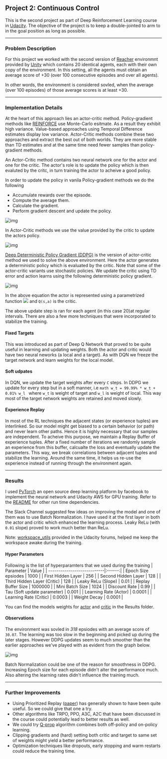 ## Project 2: Continuous Control

This is the second project as part of Deep Reinforcement Learning course in [Udacity](https://www.udacity.com/course/deep-reinforcement-learning-nanodegree--nd893).
The objective of the project is to keep a double-jointed to arm to in the goal position as long as possible.

---

### Problem Description

For this project we worked with the second version of [Reacher](https://github.com/Unity-Technologies/ml-agents/blob/master/docs/Learning-Environment-Examples.md#reacher) environmnt provided by [Unity](https://github.com/Unity-Technologies)
which contains 20 identical agents, each with their own copy of the environment. In this setting, all the agents must obtain an average score of +30 (over 100 consecutive episodes and over all agents).

In other words, the environment is considered sovled,  when the average (over 100 episodes) of those average scores is at least +30.

---

### Implementation Details
At the heart of this approach lies an actor-critic method. Policy-gradient methods like [REINFORCE](http://www-anw.cs.umass.edu/~barto/courses/cs687/williams92simple.pdf) use Monte-Carlo esitmate.
As a result they exhibit high variance. Value-based approaches using Temporal Difference estimates display low variance. Actor-Critic methods combine these two
approaches and extract the best out of both worlds. They are more stable than TD estimates and at the same time need fewer samples than policy-gradient methods.

An Actor-Critic method contains two neural network one for the actor and one for the critic. The actor's role is to update the policy which is then evaluted by the critc, in turn training the actor to acheive a good policy. 

In order to update the policy in vanila Policy-gradient methods we do the following 
- Accumulate rewards over the episode.
- Compute the average them.
- Calculate the gradient.
- Perform gradient descent and update the policy.

![img](https://github.com/adityaharish/p2_continuous_control/blob/master/images/policy_gradient_update.gif)
&nbsp;

In Actor-Critic methods we use the value provided by the critic to update the actors policy.

![img](https://github.com/adityaharish/p2_continuous_control/blob/master/images/actor_critic_update.gif)
&nbsp;

[Deep Deterministic Policy Gradient (DDPG)](https://arxiv.org/pdf/1509.02971.pdf) is the version of actor-critic method we used to solve the above environment. Here the actor generates a deterministic policy which is evaluated by the critic. Note that some of the actor-critic variants use stochastic policies. We update the critic using TD error and action learns using the following deterministic policy gradient.
&nbsp;

![img](https://github.com/adityaharish/p2_continuous_control/blob/master/images/DDPG%20update%20equation.gif)

In the above equation the actor is represented using a parametrized function <img src="https://github.com/adityaharish/p2_continuous_control/blob/master/images/actor_policy.gif"/> and `Q(s,a)` is the critic.

The above update step is ran for each agent (in this case 20)at regular intervals. There are also a few more techniques that were incorporated to stabilize the training.

#### Fixed Targets
This was introduced as part of Deep Q Network that proved to be quite useful in learning and updating weights.
Both the actor and critic would have two neural neworks (a local and a target). As with DQN we freeze the target network and learn weights for the local model. 

#### Soft udpates
In DQN, we update the target weights after every `C` steps. In DDPG we update for every step but in a soft manner, i.e 
```math w_t = 99.99% * w_t + 0.01% w_l ``` where `w_t` is weight of target and `w_l` is weight of local. This way most of the target network weights are retained and moved slowly.

#### Experience Replay
In most of the RL techniques the adjacent states (or experience tuples) are interlinked. So our model might get biased to a certain behavior (or path) and never learn other paths. Hence it is highly necessary that our samples are independent. To acheive this purpose, we maintain a Replay Buffer of experience tuples. After a fixed number of iterations we randomly sample an experience from this buffer, calcualte the loss and eventually update the parameters. This way, we break correlations between adjacent tuples and stabilize the learning. Around the same time, it helps us re-use the experience instead of running through the environment again.

---

### Results

I used [PyTorch](https://pytorch.org/) an open source deep learning platform by facebook to implement the neural network and Udacity AWS for GPU training. Refer to the [README](https://github.com/adityaharish/p2_continuous_control) for other run time dependencies. 

The Slack Channel suggested few ideas on improving the model and one of them was to use Batch Normalization. I have used it at the first layer in both the actor and critic which enhanced the learning process. Leaky ReLu (with `0.01` slope) proved to work much better than ReLu. 

Note: [workspace_utils](https://github.com/adityaharish/p2_continuous_control/blob/master/workspace_utils.py) provided in the Udacity forums, helped me keep the workspace awake during the training.

#### Hyper Parameters

Following is the list of hyperparamters that we used during the training
| Parameter                   | Value  |
| ----------------------------|:------:|
| Epoch Size epsiodes         | 1000   |
| First Hidden Layer          | 256    |
| Second Hidden Layer         | 128    |
| Third Hidden Layer (Critic) | 128    |
| Leaky ReLu (Slope)          | 0.01 |
| Replay Buffer Size          | 1000000 |
| Mini Batch Size             | 1024 |
| Discount Rate               | 0.99 |
| Tau (Soft update parameter) | 0.001 |
| Learning Rate (Actor)       | 0.0001 |
| Learning Rate (Critic)      | 0.0003 |
| Weight Decay                | 0.0001 |

You can find the models weights for [actor](https://github.com/adityaharish/p2_continuous_control/blob/master/Results/checkpoint_actor.pth) and [critic](https://github.com/adityaharish/p2_continuous_control/blob/master/Results/checkpoint_critic.pth) in the Results folder.

#### Observations
The environment was sovled in *318* epsiodes with an average score of `30.07`. The learning was too slow in the beginning and picked up during the later stages. However DDPG updates seem to much smoother than the earlier approaches we've played with as evident from the graph below.

![img](https://github.com/adityaharish/p2_continuous_control/blob/master/Results/ddpg_scores.png)

Batch Normalization could be one of the reason for smoothness in DDPG. Increasing Epoch size for each episode didn't alter the performance much. Also altering the learning rates didn't influence the training much.

---

### Further Improvements

- Using Prioritized Replay ([paper](https://arxiv.org/abs/1511.05952)) has generally shown to have been quite useful. So we could give that one a try.
- Other algorithms like TRPO, PPO, A3C, A2C that have been discussed in the course could potentially lead to better results as well.
- We could try [Q-prop](https://arxiv.org/abs/1611.02247) algorithm combines both off-policy and on-policy learning.
- Clipping gradients and (hard) setting both critic and target to same set of weights might yield a better performance.
- Optimization techniques like dropouts, early stopping and warm restarts could reduce the training time.
